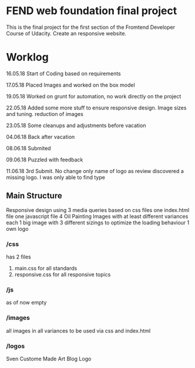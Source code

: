 # FEND web foundation final project
This is the final project for the first section of the Fromtend Developer Course of Udacity. Create an
responsive website.

# Worklog

16.05.18 Start of Coding based on requirements

17.05.18 Placed Images and worked on the box model

19.05.18 Worked on grunt for automation, no work directly on the project

22.05.18 Added some more stuff to ensure responsive design. Image sizes and tuning. reduction of images

23.05.18 Some cleanups and adjustments before vacation

04.06.18 Back after vacation

08.06.18 Submited

09.06.18 Puzzled with feedback

11.06.18 3rd Submit. No change only name of logo as review discovered a missing logo. I was only able to find type

## Main Structure
Responsive design using 3 media queries based on css files
one index.html file
one javascript file
4 Oil Painting Images with at least  different variances each
1 big image with 3 different sizings to optimize the loading behaviour
1 own logo

### /css
has 2 files
1. main.css for all standards
2. responsive.css for all responsive topics

### /js
as of now empty

### /images
all images in all variances to be used via css and index.html

### /logos
Sven Custome Made Art Blog Logo  
